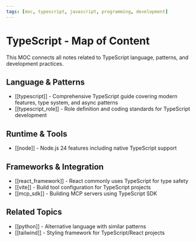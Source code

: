 ```yaml
---
tags: [moc, typescript, javascript, programming, development]
---
```


# TypeScript - Map of Content

This MOC connects all notes related to TypeScript language, patterns, and development practices.

## Language & Patterns

- [[typescript]] - Comprehensive TypeScript guide covering modern features, type system, and async patterns
- [[typescript_role]] - Role definition and coding standards for TypeScript development

## Runtime & Tools

- [[node]] - Node.js 24 features including native TypeScript support

## Frameworks & Integration

- [[react_framework]] - React commonly uses TypeScript for type safety
- [[vite]] - Build tool configuration for TypeScript projects
- [[mcp_sdk]] - Building MCP servers using TypeScript SDK

## Related Topics

- [[python]] - Alternative language with similar patterns
- [[tailwind]] - Styling framework for TypeScript/React projects
